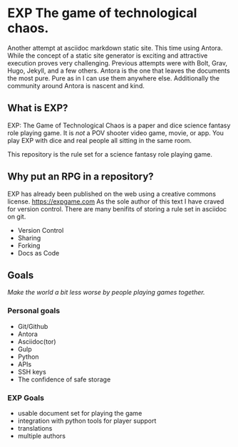 # EXP The game of technological chaos. 

Another attempt at asciidoc markdown static site.
This time using Antora.
While the concept of a static site generator is exciting and attractive execution proves very challenging.
Previous attempts were with Bolt, Grav, Hugo, Jekyll, and a few others. 
Antora is the one that leaves the documents the most pure. 
Pure as in I can use them anywhere else. 
Additionally the community around Antora is nascent and kind.

## What is EXP?

EXP: The Game of Technological Chaos is a paper and dice science fantasy role playing game. 
It is *not* a POV shooter video game, movie, or app. 
You play EXP with dice and real people all sitting in the same room. 

This repository is the rule set for a science fantasy role playing game. 

## Why put an RPG in a repository?

EXP has already been published on the web using a creative commons license.
https://expgame.com
As the sole author of this text I have craved for version control. 
There are many benifits of storing a rule set in asciidoc on git.

* Version Control
* Sharing 
* Forking
* Docs as Code

## Goals

*Make the world a bit less worse by people playing games together.* 


### Personal goals

* Git/Github
* Antora
* Asciidoc(tor)
* Gulp
* Python
* APIs
* SSH keys
* The confidence of safe storage

### EXP Goals 

* usable document set for playing the game
* integration with python tools for player support
* translations
* multiple authors

